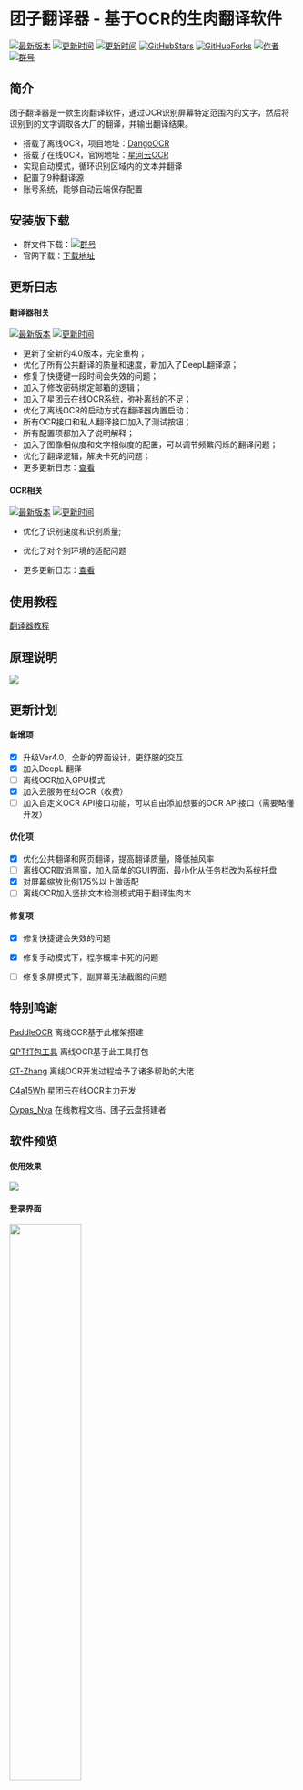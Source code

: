 # 团子翻译器 - 基于OCR的生肉翻译软件


[![最新版本](https://img.shields.io/badge/%E6%9C%80%E6%96%B0%E7%89%88%E6%9C%AC-Ver4.0.5-ff69b4)](https://github.com/PantsuDango/Dango-Translator)
[![更新时间](https://img.shields.io/badge/%E6%9B%B4%E6%96%B0%E6%97%B6%E9%97%B4-2021--12--21-ff69b4)]()
[![更新时间](https://img.shields.io/badge/%E6%93%8D%E4%BD%9C%E7%B3%BB%E7%BB%9F-win7--10-ff69b4)]()
[![GitHubStars](https://img.shields.io/github/stars/PantsuDango/Dango-Translator)]()
[![GitHubForks](https://img.shields.io/github/forks/PantsuDango/Dango-Translator)]()
[![作者](https://img.shields.io/badge/QQ-%E8%83%96%E6%AC%A1%E5%9B%A2%E5%AD%90-ff69b4)](https://github.com/PantsuDango/ImageHub/blob/master/DangoTranslate/public/%E4%BD%9C%E8%80%85.png)
[![群号](https://img.shields.io/badge/%E6%9C%80%E6%96%B0%E4%BA%A4%E6%B5%81%E7%BE%A4-6%E7%BE%A4-ff69b4)](https://github.com/PantsuDango/Dango-Translator/blob/dev/4.0/config/other/%E4%BA%A4%E6%B5%81%E7%BE%A4.png)

  
## 简介

团子翻译器是一款生肉翻译软件，通过OCR识别屏幕特定范围内的文字，然后将识别到的文字调取各大厂的翻译，并输出翻译结果。

+ 搭载了离线OCR，项目地址：[DangoOCR](https://github.com/PantsuDango/DangoOCR) 
+ 搭载了在线OCR，官网地址：[星河云OCR](https://cloud.stariver.org/auth/login.html)
+ 实现自动模式，循环识别区域内的文本并翻译
+ 配置了9种翻译源
+ 账号系统，能够自动云端保存配置


  
## 安装版下载

- 群文件下载：[![群号](https://img.shields.io/badge/%E6%9C%80%E6%96%B0%E4%BA%A4%E6%B5%81%E7%BE%A4-6%E7%BE%A4-ff69b4)](https://github.com/PantsuDango/Dango-Translator/blob/dev/4.0/config/other/%E4%BA%A4%E6%B5%81%E7%BE%A4.png)  
- 官网下载：[下载地址](https://translator.dango.cloud)

  
## 更新日志

#### 翻译器相关 

[![最新版本](https://img.shields.io/badge/%E6%9C%80%E6%96%B0%E7%89%88%E6%9C%AC-Ver4.0.5-ff69b4)]()
[![更新时间](https://img.shields.io/badge/%E6%9B%B4%E6%96%B0%E6%97%B6%E9%97%B4-2021--12--21-ff69b4)]()

+ 更新了全新的4.0版本，完全重构；
+ 优化了所有公共翻译的质量和速度，新加入了DeepL翻译源；
+ 修复了快捷键一段时间会失效的问题；
+ 加入了修改密码绑定邮箱的逻辑；
+ 加入了星团云在线OCR系统，弥补离线的不足；
+ 优化了离线OCR的启动方式在翻译器内置启动；
+ 所有OCR接口和私人翻译接口加入了测试按钮；
+ 所有配置项都加入了说明解释；
+ 加入了图像相似度和文字相似度的配置，可以调节频繁闪烁的翻译问题；
+ 优化了翻译逻辑，解决卡死的问题；
+ 更多更新日志：[查看](https://github.com/PantsuDango/Dango-Translator/blob/master/docx/%E6%9B%B4%E6%96%B0%E6%97%A5%E5%BF%97.md)  

#### OCR相关

[![最新版本](https://img.shields.io/badge/%E6%9C%80%E6%96%B0%E7%89%88%E6%9C%AC-Ver1.2-ff69b4)]()
[![更新时间](https://img.shields.io/badge/%E6%9B%B4%E6%96%B0%E6%97%B6%E9%97%B4-2021--08--19-ff69b4)]()

+ 优化了识别速度和识别质量;
+ 优化了对个别环境的适配问题

+ 更多更新日志：[查看]()

  
## 使用教程

[翻译器教程](https://docs.ayano.top)

  
## 原理说明

![](https://github.com/PantsuDango/ImageHub/blob/master/DangoTranslate/public/%E6%B5%81%E7%A8%8B%E5%9B%BE.png)


  
## 更新计划

#### 新增项

- [x] 升级Ver4.0，全新的界面设计，更舒服的交互
- [x] 加入DeepL 翻译
- [ ] 离线OCR加入GPU模式
- [x] 加入云服务在线OCR（收费）
- [ ] 加入自定义OCR API接口功能，可以自由添加想要的OCR API接口（需要略懂开发）

#### 优化项

- [x] 优化公共翻译和网页翻译，提高翻译质量，降低抽风率
- [ ] 离线OCR取消黑窗，加入简单的GUI界面，最小化从任务栏改为系统托盘
- [x] 对屏幕缩放比例175%以上做适配
- [ ] 离线OCR加入竖排文本检测模式用于翻译生肉本

#### 修复项

- [x] 修复快捷键会失效的问题
- [x] 修复手动模式下，程序概率卡死的问题
- [ ] 修复多屏模式下，副屏幕无法截图的问题

  
 ## 特别鸣谢

[PaddleOCR](https://github.com/PaddlePaddle/PaddleOCR)  离线OCR基于此框架搭建

[QPT打包工具](https://github.com/GT-ZhangAcer/QPT)  离线OCR基于此工具打包

[GT-Zhang](https://github.com/GT-ZhangAcer) 离线OCR开发过程给予了诸多帮助的大佬

[C4a15Wh](https://c4a15wh.cn) 星团云在线OCR主力开发

[Cypas_Nya](https://blog.ayano.top) 在线教程文档、团子云盘搭建者

  
## 软件预览

#### 使用效果

![](https://github.com/PantsuDango/ImageHub/blob/master/DangoTranslate/public/%E4%BD%BF%E7%94%A8%E6%95%88%E6%9E%9C.png)

#### 登录界面
<img src="https://github.com/PantsuDango/ImageHub/blob/master/DangoTranslate/Ver4.0/%E7%99%BB%E5%BD%95.png" width="50%" height="50%">

#### 主界面

![](https://github.com/PantsuDango/ImageHub/blob/master/DangoTranslate/Ver4.0/%E4%B8%BB%E7%95%8C%E9%9D%A2.png)

#### 设置界面
<img src="https://github.com/PantsuDango/ImageHub/blob/master/DangoTranslate/Ver4.0/OCR%E8%AE%BE%E5%AE%9A.png" width="100%" height="100%">
<img src="https://github.com/PantsuDango/ImageHub/blob/master/DangoTranslate/Ver4.0/%E7%BF%BB%E8%AF%91%E6%BA%90%E8%AE%BE%E5%AE%9A.png" width="100%" height="100%">
<img src="https://github.com/PantsuDango/ImageHub/blob/master/DangoTranslate/Ver4.0/%E5%85%B6%E4%BB%96%E8%AE%BE%E5%AE%9A.png" width="100%" height="100%">
<img src="https://github.com/PantsuDango/ImageHub/blob/master/DangoTranslate/Ver4.0/%E5%85%B3%E4%BA%8E.png" width="100%" height="100%">
<img src="https://github.com/PantsuDango/ImageHub/blob/master/DangoTranslate/Ver4.0/%E5%B1%8F%E8%94%BD%E8%AF%8D%E8%AE%BE%E7%BD%AE.png" width="50%" height="50%">

#### 支持作者
<img src="https://github.com/PantsuDango/ImageHub/blob/master/DangoTranslate/Ver4.0/%E6%94%AF%E6%8C%81%E4%BD%9C%E8%80%85.png" width="100%" height="100%">


## 开源协议

本项目使用GNU LESSER GENERAL PUBLIC LICENSE(LGPL)开源协议